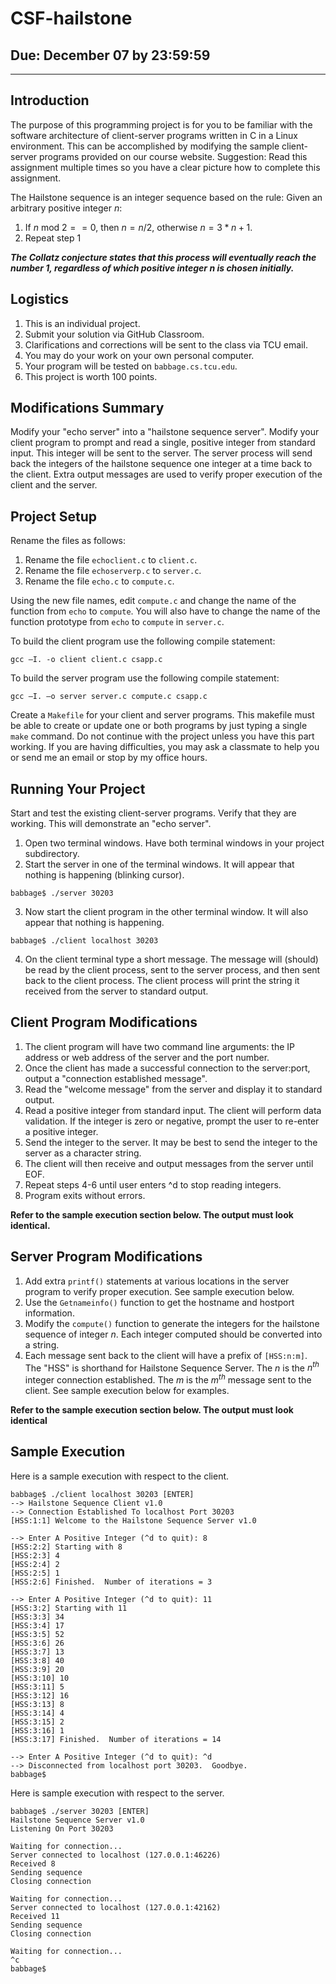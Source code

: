 # CSF-hailstone

## Due: December 07 by 23:59:59

---

## Introduction

The purpose of this programming project is for you to be familiar with the software architecture of client-server programs written in C in a Linux environment. This can be accomplished by modifying the sample client-server programs provided on our course website. Suggestion: Read this assignment multiple times so you have a clear picture how to complete this assignment.

The Hailstone sequence is an integer sequence based on the rule:
Given an arbitrary positive integer $n$:

1. If $n$ mod $2 == 0$, then $n = n / 2$, otherwise $n = 3*n+1$.
2. Repeat step 1

**_The Collatz conjecture states that this process will eventually reach the number 1, regardless of which positive integer $n$ is chosen initially._**

## Logistics

1. This is an individual project.
2. Submit your solution via GitHub Classroom.
3. Clarifications and corrections will be sent to the class via TCU email.
4. You may do your work on your own personal computer.
5. Your program will be tested on `babbage.cs.tcu.edu`.
6. This project is worth 100 points.

## Modifications Summary

Modify your "echo server" into a "hailstone sequence server". Modify your client program to prompt and read a single, positive integer from standard input. This integer will be sent to the server. The server process will send back the integers of the hailstone sequence one integer at a time back to the client. Extra output messages are used to verify proper execution of the client and the server.

## Project Setup

Rename the files as follows:

1. Rename the file `echoclient.c` to `client.c`.
2. Rename the file `echoserverp.c` to `server.c`.
3. Rename the file `echo.c` to `compute.c`.

Using the new file names, edit `compute.c` and change the name of the function from `echo` to `compute`. You will also have to change the name of the function prototype from `echo` to `compute` in `server.c`.

To build the client program use the following compile statement:

```text
gcc –I. -o client client.c csapp.c
```

To build the server program use the following compile statement:

```text
gcc –I. –o server server.c compute.c csapp.c
```

Create a `Makefile` for your client and server programs. This makefile must be able to create or update one or both programs by just typing a single `make` command. Do not continue with the project unless you have this part working. If you are having difficulties, you may ask a classmate to help you or send me an email or stop by my office hours.

## Running Your Project

Start and test the existing client-server programs. Verify that they are working. This will demonstrate an "echo server".

1. Open two terminal windows. Have both terminal windows in your project subdirectory.
2. Start the server in one of the terminal windows. It will appear that nothing is happening (blinking cursor).

```text
babbage$ ./server 30203
```

3. Now start the client program in the other terminal window. It will also appear that nothing is happening.

```text
babbage$ ./client localhost 30203
```

4. On the client terminal type a short message. The message will (should) be read by the client process, sent to the server process, and then sent back to the client process. The client process will print the string it received from the server to standard output.

## Client Program Modifications

1. The client program will have two command line arguments: the IP address or web address of the server and the port number.
2. Once the client has made a successful connection to the server:port, output a "connection established message".
3. Read the "welcome message" from the server and display it to standard output.
4. Read a positive integer from standard input. The client will perform data validation. If the integer is zero or negative, prompt the user to re-enter a positive integer.
5. Send the integer to the server. It may be best to send the integer to the server as a character string.
6. The client will then receive and output messages from the server until EOF.
7. Repeat steps 4-6 until user enters ^d to stop reading integers.
8. Program exits without errors.

**Refer to the sample execution section below. The output must look identical.**

## Server Program Modifications

1. Add extra `printf()` statements at various locations in the server program to verify proper execution. See sample execution below.
2. Use the `Getnameinfo()` function to get the hostname and hostport information.
3. Modify the `compute()` function to generate the integers for the hailstone sequence of integer $n$. Each integer computed should be converted into a string.
4. Each message sent back to the client will have a prefix of `[HSS:n:m]`. The "HSS" is shorthand for Hailstone Sequence Server. The $n$ is the $n^{th}$ integer connection established. The $m$ is the $m^{th}$ message sent to the client. See sample execution below for examples.

**Refer to the sample execution section below. The output must look identical**

## Sample Execution

Here is a sample execution with respect to the client.

```text
babbage$ ./client localhost 30203 [ENTER]
--> Hailstone Sequence Client v1.0
--> Connection Established To localhost Port 30203
[HSS:1:1] Welcome to the Hailstone Sequence Server v1.0

--> Enter A Positive Integer (^d to quit): 8
[HSS:2:2] Starting with 8
[HSS:2:3] 4
[HSS:2:4] 2
[HSS:2:5] 1
[HSS:2:6] Finished.  Number of iterations = 3

--> Enter A Positive Integer (^d to quit): 11
[HSS:3:2] Starting with 11
[HSS:3:3] 34
[HSS:3:4] 17
[HSS:3:5] 52
[HSS:3:6] 26
[HSS:3:7] 13
[HSS:3:8] 40
[HSS:3:9] 20
[HSS:3:10] 10
[HSS:3:11] 5
[HSS:3:12] 16
[HSS:3:13] 8
[HSS:3:14] 4
[HSS:3:15] 2
[HSS:3:16] 1
[HSS:3:17] Finished.  Number of iterations = 14

--> Enter A Positive Integer (^d to quit): ^d
--> Disconnected from localhost port 30203.  Goodbye.
babbage$
```

Here is sample execution with respect to the server.

```text
babbage$ ./server 30203 [ENTER]
Hailstone Sequence Server v1.0
Listening On Port 30203

Waiting for connection...
Server connected to localhost (127.0.0.1:46226)
Received 8
Sending sequence
Closing connection

Waiting for connection...
Server connected to localhost (127.0.0.1:42162)
Received 11
Sending sequence
Closing connection

Waiting for connection...
^c
babbage$
```
